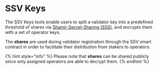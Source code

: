 # SSV Keys

The SSV Keys tools enable users to split a validator key into a predefined threshold of shares via [Shamir-Secret-Sharing (SSS)](https://en.wikipedia.org/wiki/Shamir's\_Secret\_Sharing), and encrypts them with a set of operator keys.

The **shares** are used during validator registration through the SSV smart contract in order to facilitate their distribution from stakers to operators.

{% hint style="info" %}
Please note that **shares** can be shared publicly since only assigned operators are able to decrypt them.
{% endhint %}
